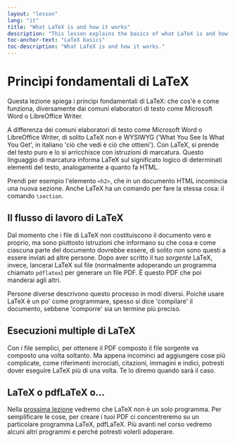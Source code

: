 ```yaml
---
layout: "lesson"
lang: "it"
title: "What LaTeX is and how it works"
description: "This lesson explains the basics of what LaTeX is and how it works in contrast to common word processors such as Microsoft Word or LibreOffice Writer."
toc-anchor-text: "LaTeX basics"
toc-description: "What LaTeX is and how it works."
---
```


# Princìpi fondamentali di LaTeX

<span
  class="summary">Questa lezione spiega i princìpi fondamentali di LaTeX: che cos'è e come funziona, 
  diversamente dai comuni elaboratori di testo come Microsoft Word o LibreOffice Writer.</span>

A differenza dei comuni elaboratori di testo come Microsoft Word o LibreOffice Writer, 
di solito LaTeX non è WYSIWYG ('What You See Is What You Get', in italiano 
'ciò che vedi è ciò che ottieni'). Con LaTeX, si prende del testo puro e lo si 
arricchisce con istruzioni di marcatura. Questo linguaggio di marcatura informa LaTeX
sul significato logico di determinati elementi del testo, analogamente a quanto
fa HTML.

Prendi per esempio l'elemento `<h2>`, che in un documento HTML incomincia una
nuova sezione. Anche LaTeX ha un comando per fare la stessa cosa: il comando 
`\section`.

## Il flusso di lavoro di LaTeX

Dal momento che i file di LaTeX non costituiscono il documento vero e proprio,
ma sono piuttosto istruzioni che informano su che cosa e come ciascuna parte del 
documento dovrebbe essere, di solito non sono questi a essere inviati ad altre 
persone. Dopo aver scritto il tuo _sorgente_ LaTeX, invece, lancerai
LaTeX sul file (normalmente adoperando un programma chiamato `pdflatex`) per
generare un file PDF. È questo PDF che poi manderai agli altri.

Persone diverse descrivono questo processo in modi diversi. 
Poiché usare LaTeX
è un po' come programmare, spesso si dice 'compilare' il documento, sebbene
'comporre' sia un termine più preciso.

## Esecuzioni multiple di LaTeX

Con i file semplici, per ottenere il PDF composto il file sorgente va composto
una volta soltanto. Ma appena incominci ad aggiungere cose più complicate, come 
riferimenti incrociati, citazioni, immagini e indici, potresti dover eseguire 
LaTeX più di una volta. Te lo diremo quando sarà il caso.

## LaTeX o pdfLaTeX o...

Nella [prossima lezione](lesson-02) vedremo che LaTeX non è un solo programma. 
Per semplificare le cose, per creare i tuoi PDF ci concentreremo su un particolare 
programma LaTeX, pdfLaTeX. Più avanti nel corso vedremo alcuni altri programmi 
e perché potresti volerli adoperare.
